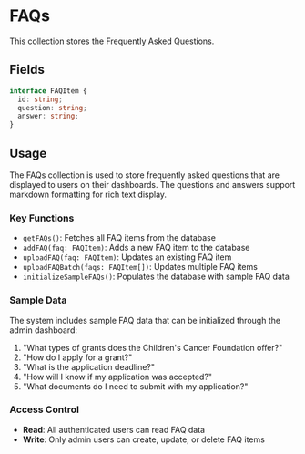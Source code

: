# FAQs

This collection stores the Frequently Asked Questions.

## Fields

```typescript
interface FAQItem {
  id: string;
  question: string;
  answer: string;
}
```

## Usage

The FAQs collection is used to store frequently asked questions that are displayed to users on their dashboards. The questions and answers support markdown formatting for rich text display.

### Key Functions

- `getFAQs()`: Fetches all FAQ items from the database
- `addFAQ(faq: FAQItem)`: Adds a new FAQ item to the database
- `uploadFAQ(faq: FAQItem)`: Updates an existing FAQ item
- `uploadFAQBatch(faqs: FAQItem[])`: Updates multiple FAQ items
- `initializeSampleFAQs()`: Populates the database with sample FAQ data

### Sample Data

The system includes sample FAQ data that can be initialized through the admin dashboard:

1. "What types of grants does the Children's Cancer Foundation offer?"
2. "How do I apply for a grant?"
3. "What is the application deadline?"
4. "How will I know if my application was accepted?"
5. "What documents do I need to submit with my application?"

### Access Control

- **Read**: All authenticated users can read FAQ data
- **Write**: Only admin users can create, update, or delete FAQ items
